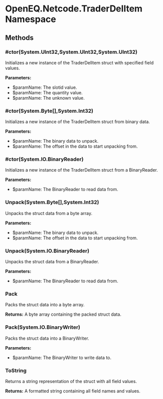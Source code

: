 ﻿# OpenEQ.Netcode.TraderDelItem Namespace

## Methods

### #ctor(System.UInt32,System.UInt32,System.UInt32)

Initializes a new instance of the TraderDelItem struct with specified field values.

**Parameters:**

- $paramName: The slotid value.
- $paramName: The quantity value.
- $paramName: The unknown value.

### #ctor(System.Byte[],System.Int32)

Initializes a new instance of the TraderDelItem struct from binary data.

**Parameters:**

- $paramName: The binary data to unpack.
- $paramName: The offset in the data to start unpacking from.

### #ctor(System.IO.BinaryReader)

Initializes a new instance of the TraderDelItem struct from a BinaryReader.

**Parameters:**

- $paramName: The BinaryReader to read data from.

### Unpack(System.Byte[],System.Int32)

Unpacks the struct data from a byte array.

**Parameters:**

- $paramName: The binary data to unpack.
- $paramName: The offset in the data to start unpacking from.

### Unpack(System.IO.BinaryReader)

Unpacks the struct data from a BinaryReader.

**Parameters:**

- $paramName: The BinaryReader to read data from.

### Pack

Packs the struct data into a byte array.

**Returns:** A byte array containing the packed struct data.

### Pack(System.IO.BinaryWriter)

Packs the struct data into a BinaryWriter.

**Parameters:**

- $paramName: The BinaryWriter to write data to.

### ToString

Returns a string representation of the struct with all field values.

**Returns:** A formatted string containing all field names and values.


